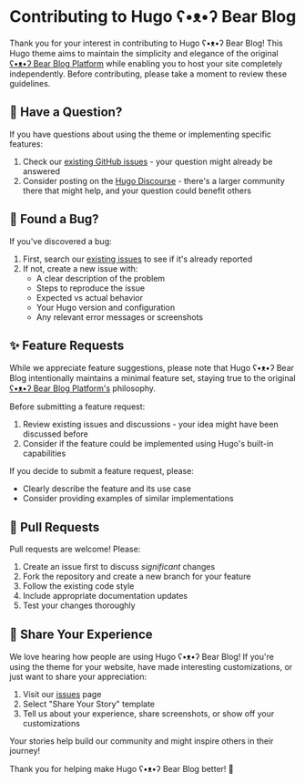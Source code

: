 # Contributing to Hugo ʕ•ᴥ•ʔ Bear Blog

Thank you for your interest in contributing to Hugo ʕ•ᴥ•ʔ Bear Blog! This Hugo theme aims to maintain the simplicity and elegance of the original [ʕ•ᴥ•ʔ Bear Blog Platform](https://bearblog.dev/) while enabling you to host your site completely independently. Before contributing, please take a moment to review these guidelines.

## 🤔 Have a Question?

If you have questions about using the theme or implementing specific features:

1. Check our [existing GitHub issues](https://github.com/janraasch/hugo-bearblog/issues) - your question might already be answered
2. Consider posting on the [Hugo Discourse](https://discourse.gohugo.io/) - there's a larger community there that might help, and your question could benefit others

## 🐛 Found a Bug?

If you've discovered a bug:

1. First, search our [existing issues](https://github.com/janraasch/hugo-bearblog/issues) to see if it's already reported
2. If not, create a new issue with:
   - A clear description of the problem
   - Steps to reproduce the issue
   - Expected vs actual behavior
   - Your Hugo version and configuration
   - Any relevant error messages or screenshots

## ✨ Feature Requests

While we appreciate feature suggestions, please note that Hugo ʕ•ᴥ•ʔ Bear Blog intentionally maintains a minimal feature set, staying true to the original [ʕ•ᴥ•ʔ Bear Blog Platform's](https://bearblog.dev/) philosophy.

Before submitting a feature request:

1. Review existing issues and discussions - your idea might have been discussed before
2. Consider if the feature could be implemented using Hugo's built-in capabilities

If you decide to submit a feature request, please:
- Clearly describe the feature and its use case
- Consider providing examples of similar implementations

## 🚀 Pull Requests

Pull requests are welcome! Please:

1. Create an issue first to discuss *significant* changes
2. Fork the repository and create a new branch for your feature
3. Follow the existing code style
4. Include appropriate documentation updates
5. Test your changes thoroughly

## 💝 Share Your Experience
We love hearing how people are using Hugo ʕ•ᴥ•ʔ Bear Blog! If you're using the theme for your website, have made interesting customizations, or just want to share your appreciation:

1. Visit our [issues](https://github.com/janraasch/hugo-bearblog/issues) page
2. Select "Share Your Story" template
3. Tell us about your experience, share screenshots, or show off your customizations

Your stories help build our community and might inspire others in their journey!

Thank you for helping make Hugo ʕ•ᴥ•ʔ Bear Blog better! 🎉